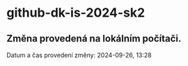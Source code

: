 # github-dk-is-2024-sk2

## Změna provedená na lokálním počítači.
Datum a čas provedení změny: 2024-09-26, 13:28